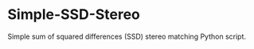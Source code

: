 Simple-SSD-Stereo
=================

Simple sum of squared differences (SSD) stereo matching Python script.
